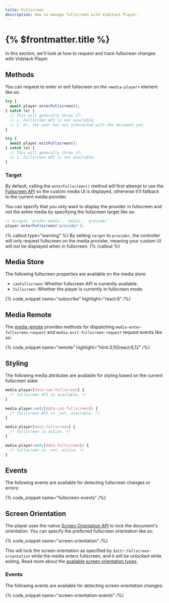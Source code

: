 ```yaml
---
title: Fullscreen
description: How to manage fullscreen with Vidstack Player.
---
```


# {% $frontmatter.title %}

In this section, we'll look at how to request and track fullscreen changes with Vidstack Player.

## Methods

You can request to enter or exit fullscreen on the `<media-player>` element like so:

```ts {% copy=true highlight="2" %}
try {
  await player.enterFullscreen();
} catch (e) {
  // This will generally throw if:
  // 1. Fullscreen API is not available.
  // 2. Or, the user has not interacted with the document yet.
}
```

```ts {% copy=true highlight="2" %}
try {
  await player.exitFullscreen();
} catch (e) {
  // This will generally throw if:
  // 1. Fullscreen API is not available.
}
```

### Target

By default, calling the `enterFullscreen()` method will first attempt to use the
[Fullscreen API](https://developer.mozilla.org/en-US/docs/Web/API/Fullscreen_API) so the
custom media UI is displayed, otherwise it'll fallback to the current media provider.

You can specify that you only want to display the provider in fullscreen and not the entire media
by specifying the fullscreen target like so:

```ts
// Accepts `prefer-media`, `media`, `provider`
player.enterFullscreen('provider');
```

{% callout type="warning" %}
By setting `target` to `provider`, the controller will only request fullscreen on the
media provider, meaning your custom UI will _not_ be displayed when in fullscreen.
{% /callout %}

## Media Store

The following fullscreen properties are available on the media store:

- `canFullscreen`: Whether fullscreen API is currently available.
- `fullscreen`: Whether the player is currently in fullscreen mode.

{% code_snippet name="subscribe" highlight="react:8" /%}

## Media Remote

The [media remote](/docs/player/core-concepts/state#updating) provides methods for
dispatching `media-enter-fullscreen-request` and `media-exit-fullscreen-request` request
events like so:

{% code_snippet name="remote" highlight="html:3,10|react:6,12" /%}

## Styling

The following media attributes are available for styling based on the current fullscreen state:

```css
media-player[data-can-fullscreen] {
  /* fullscreen API is available. */
}

media-player:not([data-can-fullscreen]) {
  /* fullscreen API is _not_ available. */
}

media-player[data-fullscreen] {
  /* fullscreen is active. */
}

media-player:not([data-fullscreen]) {
  /* fullscreen is _not_ active. */
}
```

## Events

The following events are available for detecting fullscreen changes or errors:

{% code_snippet name="fullscreen-events" /%}

## Screen Orientation

The player uses the native [Screen Orientation API](https://caniuse.com/screen-orientation) to
lock the document's orientation. You can specify the preferred fullscreen orientation like so:

{% code_snippet name="screen-orientation" /%}

This will lock the screen orientation as specified by `$attr:fullscreen-orientation` while the
media enters fullscreen, and it will be unlocked while exiting. Read more about
the [available screen orientation types](https://developer.mozilla.org/en-US/docs/Web/API/ScreenOrientation/lock#parameters).

### Events

The following events are available for detecting screen orientation changes:

{% code_snippet name="screen-orientation-events" /%}
